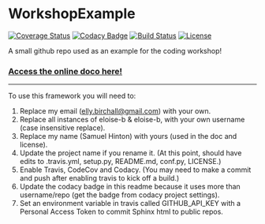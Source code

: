 # WorkshopExample

[![Coverage Status](https://codecov.io/gh/eloise-b/WorkshopExample/branch/master/graph/badge.svg)](https://codecov.io/gh/eloise-b/WorkshopExample)
[![Codacy Badge](https://api.codacy.com/project/badge/Grade/ea7ca374a79c4321952715a228a454f0)](https://www.codacy.com/app/eloise-b/WorkshopExample?utm_source=github.com&amp;utm_medium=referral&amp;utm_content=eloise-b/WorkshopExample&amp;utm_campaign=Badge_Grade)
[![Build Status](https://img.shields.io/travis/eloise-b/WorkshopExample.svg)](https://travis-ci.org/eloise-b/WorkshopExample)
[![License](http://img.shields.io/badge/license-MIT-blue.svg?style=flat)](https://github.com/eloise-b/blob/master/LICENSE)

A small github repo used as an example for the coding workshop!

### [Access the online doco here!](http://eloise-b.github.io/WorkshopExample)

-----------

To use this framework you will need to:


1. Replace my email (elly.birchall@gmail.com) with your own.
2. Replace all instances of eloise-b & eloise-b, with your own username (case insensitive replace).
3. Replace my name (Samuel Hinton) with yours (used in the doc and license).
3. Update the project name if you rename it. (At this point, should have edits to .travis.yml, setup.py, README.md, conf.py, LICENSE.)
4. Enable Travis, CodeCov and Codacy. (You may need to make a commit and push after enabling travis to kick off a build.)
5. Update the codacy badge in this readme because it uses more than username/repo (get the badge from codacy project settings).
6. Set an environment variable in travis called GITHUB_API_KEY with a Personal Access Token to commit Sphinx html to public repos.